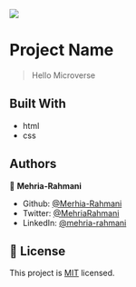 ![](https://img.shields.io/badge/Microverse-blueviolet)

# Project Name

> Hello Microverse


## Built With

- html
- css



## Authors
👤 **Mehria-Rahmani**

- Github: [@Merhia-Rahmani](https://github.com/Mehria-Rahmani)
- Twitter: [@MehriaRahmani](https://twitter.com/MehriaRahmani?t=QwKwWXTVBZthv4sUrOXtfQ&s=08)
- LinkedIn: [@mehria-rahmani](https://www.linkedin.com/in/mehria-rahmani-379211222) 




## 📝 License
This project is [MIT](./MIT.md) licensed.
